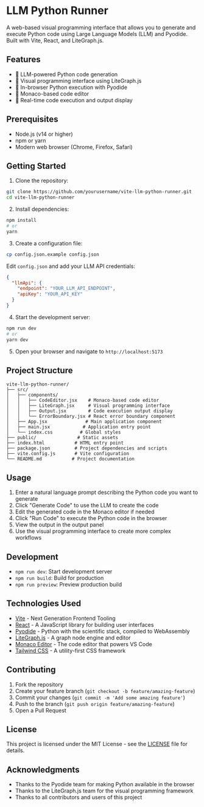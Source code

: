 # LLM Python Runner

A web-based visual programming interface that allows you to generate and execute Python code using Large Language Models (LLM) and Pyodide. Built with Vite, React, and LiteGraph.js.

## Features

- 🤖 LLM-powered Python code generation
- 🎨 Visual programming interface using LiteGraph.js
- 🐍 In-browser Python execution with Pyodide
- 📝 Monaco-based code editor
- 🔄 Real-time code execution and output display

## Prerequisites

- Node.js (v14 or higher)
- npm or yarn
- Modern web browser (Chrome, Firefox, Safari)

## Getting Started

1. Clone the repository:
```bash
git clone https://github.com/yourusername/vite-llm-python-runner.git
cd vite-llm-python-runner
```

2. Install dependencies:
```bash
npm install
# or
yarn
```

3. Create a configuration file:
```bash
cp config.json.example config.json
```
Edit `config.json` and add your LLM API credentials:
```json
{
  "llmApi": {
    "endpoint": "YOUR_LLM_API_ENDPOINT",
    "apiKey": "YOUR_API_KEY"
  }
}
```

4. Start the development server:
```bash
npm run dev
# or
yarn dev
```

5. Open your browser and navigate to `http://localhost:5173`

## Project Structure

```
vite-llm-python-runner/
├── src/
│   ├── components/
│   │   ├── CodeEditor.jsx    # Monaco-based code editor
│   │   ├── LiteGraph.jsx     # Visual programming interface
│   │   ├── Output.jsx        # Code execution output display
│   │   └── ErrorBoundary.jsx # React error boundary component
│   ├── App.jsx              # Main application component
│   ├── main.jsx            # Application entry point
│   └── index.css          # Global styles
├── public/               # Static assets
├── index.html           # HTML entry point
├── package.json         # Project dependencies and scripts
├── vite.config.js       # Vite configuration
└── README.md           # Project documentation
```

## Usage

1. Enter a natural language prompt describing the Python code you want to generate
2. Click "Generate Code" to use the LLM to create the code
3. Edit the generated code in the Monaco editor if needed
4. Click "Run Code" to execute the Python code in the browser
5. View the output in the output panel
6. Use the visual programming interface to create more complex workflows

## Development

- `npm run dev`: Start development server
- `npm run build`: Build for production
- `npm run preview`: Preview production build

## Technologies Used

- [Vite](https://vitejs.dev/) - Next Generation Frontend Tooling
- [React](https://reactjs.org/) - A JavaScript library for building user interfaces
- [Pyodide](https://pyodide.org/) - Python with the scientific stack, compiled to WebAssembly
- [LiteGraph.js](https://github.com/jagenjo/litegraph.js) - A graph node engine and editor
- [Monaco Editor](https://microsoft.github.io/monaco-editor/) - The code editor that powers VS Code
- [Tailwind CSS](https://tailwindcss.com/) - A utility-first CSS framework

## Contributing

1. Fork the repository
2. Create your feature branch (`git checkout -b feature/amazing-feature`)
3. Commit your changes (`git commit -m 'Add some amazing feature'`)
4. Push to the branch (`git push origin feature/amazing-feature`)
5. Open a Pull Request

## License

This project is licensed under the MIT License - see the [LICENSE](LICENSE) file for details.

## Acknowledgments

- Thanks to the Pyodide team for making Python available in the browser
- Thanks to the LiteGraph.js team for the visual programming framework
- Thanks to all contributors and users of this project
